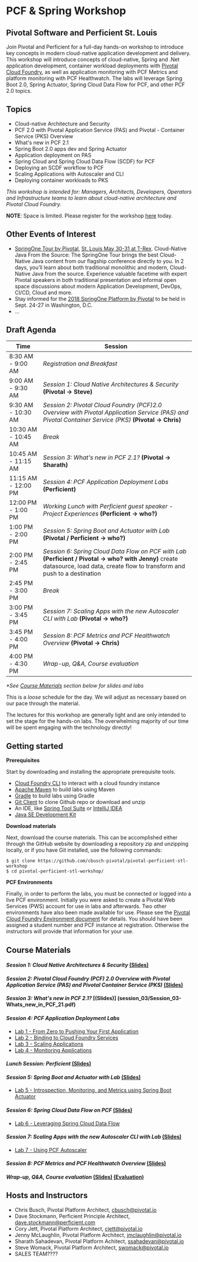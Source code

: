 # PCF & Spring Workshop
## Pivotal Software and Perficient St. Louis
Join Pivotal and Perficient for a full-day hands-on workshop to introduce key concepts in modern cloud-native application development and delivery. This workshop will introduce concepts of cloud-native, Spring and .Net application development, container workload deployments with [Pivotal Cloud Foundry](https://pivotal.io/platform), as well as application monitoring with PCF Metrics and platform monitoring with PCF Healthwatch. The labs will leverage Spring Boot 2.0, Spring Actuator, Spring Cloud Data Flow for PCF, and other PCF 2.0 topics.

## Topics
- Cloud-native Architecture and Security
- PCF 2.0 with Pivotal Application Service (PAS) and Pivotal - Container Service (PKS) Overview
- What's new in PCF 2.1
- Spring Boot 2.0 apps dev and Spring Actuator
- Application deployment on PAS
- Spring Cloud and Spring Cloud Data Flow (SCDF) for PCF
- Deploying an SCDF workflow to PCF
- Scaling Applications with Autoscaler and CLI
- Deploying container workloads to PKS

_This workshop is intended for: Managers, Architects, Developers, Operators and Infrastructure teams to learn about cloud-native architecture and Pivotal Cloud Foundry._

__NOTE__: Space is limited. Please register for the workshop [here](http://connect.pivotal.io/PCF-Spring-Workshop-Pivotal-Perficient.html) today.

## Other Events of Interest
- [SpringOne Tour by Pivotal](https://springonetour.io/), [St. Louis May 30-31 at T-Rex](https://springonetour.io/2018/st-louis). Cloud-Native Java From the Source: The SpringOne Tour brings the best Cloud-Native Java content from our flagship conference directly to you. In 2 days, you’ll learn about both traditional monolithic and modern, Cloud-Native Java from the source. Experience valuable facetime with expert Pivotal speakers in both traditional presentation and informal open space discussions about modern Application Development, DevOps, CI/CD, Cloud and more.
- Stay informed for the [2018 SpringOne Platform by Pivotal](https://springoneplatform.io/) to be held in Sept. 24-27 in Washington, D.C.
- ...


## Draft Agenda

Time | Session
---- | -------
8:30 AM - 9:00 AM | _Registration and Breakfast_
9:00 AM - 9:30 AM | _Session 1: Cloud Native Architectures & Security_ __(Pivotal -> Steve)__
9:30 AM - 10:30 AM | _Session 2: Pivotal Cloud Foundry (PCF)2.0 Overview with Pivotal Application Service (PAS) and Pivotal Container Service (PKS)_ __(Pivotal -> Chris)__
10:30 AM - 10:45 AM | _Break_
10:45 AM - 11:15 AM | _Session 3: What's new in PCF 2.1?_ __(Pivotal -> Sharath)__
11:15 AM - 12:00 PM | _Session 4: PCF Application Deployment Labs_ __(Perficient)__
12:00 PM - 1:00 PM | _Working Lunch with Perficient guest speaker - Project Experiences_ __(Perficient -> who?)__
1:00 PM - 2:00 PM | _Session 5: Spring Boot and Actuator with Lab_ __(Pivotal / Perficient -> who?)__
2:00 PM - 2:45 PM | _Session 6: Spring Cloud Data Flow on PCF with Lab_ __(Perficient / Pivotal -> who? with Jenny)__ create datasource, load data, create flow to transform and push to a destination
2:45 PM - 3:00 PM | _Break_
3:00 PM - 3:45 PM | _Session 7: Scaling Apps with the new Autoscaler CLI with Lab_ __(Pivotal -> who?)__
3:45 PM - 4:00 PM | _Session 8: PCF Metrics and PCF Healthwatch Overview_ __(Pivotal -> Chris)__
4:00 PM - 4:30 PM | _Wrap-up, Q&A, Course evaluation_

_*See [Course Materials](#course-materials) section below for slides and labs_

This is a _loose_ schedule for the day. We will adjust as necessary based on our pace through the material.

The lectures for this workshop are generally light and are only intended to set the stage for the hands-on labs.
The overwhelming majority of our time will be spent engaging with the technology directly!

## Getting started

**Prerequisites**

Start by downloading and installing the appropriate prerequisite tools.
- [Cloud Foundry CLI](https://goo.gl/M0pH4i) to interact with a cloud foundry instance
- [Apache Maven](http://info.pivotal.io/HI002010A6ZlRJR1NeU00eC) to build labs using Maven
- [Gradle](https://services.gradle.org/distributions/gradle-3.1-all.zip) to build labs using Gradle
- [Git Client](https://git-scm.com/downloads) to clone Github repo or download and unzip
- An IDE, like [Spring Tool Suite](https://spring.io/tools/sts/all) or [IntelliJ IDEA](https://www.jetbrains.com/idea/download/)
- [Java SE Development Kit](http://info.pivotal.io/n0I60i3021AN0JU0le10CRR)

**Download materials**

Next, download the course materials.  This can be accomplished either through the GitHub website by downloading a repository zip and unzipping locally, or if you have Git installed, use the following commands:

```
$ git clone https://github.com/cbusch-pivotal/pivotal-perficient-stl-workshop
$ cd pivotal-perficient-stl-workshop/
```

**PCF Environments**

Finally, in order to perform the labs, you must be connected or logged into a live PCF environment. Initially you were asked to create a Pivotal Web Services (PWS) account for use in labs and afterwards. Two other environments have also been made available for use. Please see the [Pivotal Cloud Foundry Environment document](common/env_info.md) for details. You should have been assigned a student number and PCF instance at registration. Otherwise the instructors will provide that information for your use.

## Course Materials

#### _Session 1: Cloud Native Architectures & Security_ [(Slides)](session_01/Session_01-Cloud_Native_Architectures_and_Security.pdf)

#### _Session 2: Pivotal Cloud Foundry (PCF) 2.0 Overview with Pivotal Application Service (PAS) and Pivotal Container Service (PKS)_ [(Slides)](session_02/Session_02-PCF-20-PAS-PKS.pdf)

#### _Session 3: What's new in PCF 2.1?_ [(Slides)] (session_03/Session_03-Whats_new_in_PCF_21.pdf)

#### _Session 4: PCF Application Deployment Labs_
  - [Lab 1 - From Zero to Pushing Your First Application](session_04/lab_01/lab_01.adoc)
  - [Lab 2 - Binding to Cloud Foundry Services](session_04/lab_02/lab_02.adoc)
  - [Lab 3 - Scaling Applications](session_04/lab_03/lab_03.adoc)
  - [Lab 4 - Monitoring Applications](session_04/lab_04/lab_04.adoc)

#### _Lunch Session: Perficient_ [(Slides)](session_lunch/perficient-projects.pdf)

#### _Session 5: Spring Boot and Actuator with Lab_ [(Slides)](session_05/Session_03-Spring_Boot_and_Actuator.pdf)
  - [Lab 5 - Introspection, Monitoring, and Metrics using Spring Boot Actuator](session_05/lab_05/lab_05.adoc)

#### _Session 6: Spring Cloud Data Flow on PCF_ [(Slides)](session_06/Session_06-SCDF_on_PCF.pdf)
  - [Lab 6 - Leveraging Spring Cloud Data Flow](session_06/lab_06/lab_06.adoc)

#### _Session 7: Scaling Apps with the new Autoscaler CLI with Lab_ [(Slides)](session_07/Session_07-Scaling_Apps_with_Autoscaler.pdf)
  - [Lab 7 - Using PCF Autoscaler](session_07/lab_07/lab_07.adoc)

#### _Session 8: PCF Metrics and PCF Healthwatch Overview_ [(Slides)](session_08/Session_08-PCF_Metrics_Healthwatch.pdf)

#### _Wrap-up, Q&A, Course evaluation_ [(Slides)](session_wrapup/Session_Wrap-up.pdf) [(Evaluation)]()

## Hosts and Instructors
- Chris Busch, Pivotal Platform Architect, cbusch@pivotal.io
- Dave Stockmann, Perficient Principle Architect, dave.stockmann@perficient.com
- Cory Jett, Pivotal Platform Architect, cjett@pivotal.io
- Jenny McLaughlin, Pivotal Platform Architect, jmclaughlin@pivotal.io
- Sharath Sahadevan, Pivotal Platform Achitect, ssahadevan@pivotal.io
- Steve Womack, Pivotal Platform Architect, swomack@pivotal.io
- SALES TEAM????
